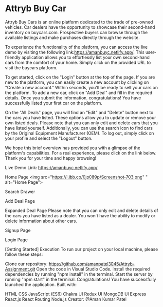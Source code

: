# Attryb Buy Car
Attryb Buy Cars is an online platform dedicated to the trade of pre-owned vehicles. Car dealers have the opportunity to showcase their second-hand inventory on buycars.com. Prospective buyers can browse through the available listings and make purchases directly through the website.

To experience the functionality of the platform, you can access the live demo by visiting the following link:https://amanbuyc.netlify.app/. This user-friendly application allows you to effortlessly list your own second-hand cars from the comfort of your home. Simply click on the provided URL to visit the buycars platform.

To get started, click on the "Login" button at the top of the page. If you are new to the platform, you can easily create a new account by clicking on "Create a new account." Within seconds, you'll be ready to sell your cars on the platform. To add a new car, click on "Add Deal" and fill in the required details. Once you submit the information, congratulations! You have successfully listed your first car on the platform.

On the "All Deals" page, you will find an "Edit" and "Delete" button next to the cars you have listed. These options allow you to update or remove your own listed deals. Please note that you can only edit and delete cars that you have listed yourself. Additionally, you can use the search icon to find cars by the Original Equipment Manufacturer (OEM). To log out, simply click on your profile and select the "Logout" button.

We hope this brief overview has provided you with a glimpse of the platform's capabilities. For a real experience, please click on the link below. Thank you for your time and happy browsing!

Live Demo Link: https://amanbuyc.netlify.app/

Home Page
  <img src="https://i.ibb.co/0jp089p/Screenshot-703.png" " alt="Home Page">

Search Drawer

Add Deal Page

Expanded Deal Page
Please note that you can only edit and delete details of the cars you have listed as a dealer. You won't have the ability to modify or delete information about other cars.

Signup Page

Login Page

[Getting Started]
Execution
To run our project on your local machine, please follow these steps:

Clone our repository: https://github.com/amanpatel3045/Attryb-Assignment.git
Open the code in Visual Studio Code.
Install the required dependencies by running "npm install" in the terminal.
Start the server by running "npm start" in the terminal.
Congratulations! You have successfully launched the application.
Built with:

HTML
CSS
JavaScript (ES6)
Chakra UI
Redux UI
MongoDB UI
Express
React.js
React Routing
Node.js
Creator: @Aman Kumar Patel
